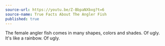 ```yaml
---
source-url: https://youtu.be/Z-BbpaNXbxg?t=6
source-name: True Facts About The Angler Fish
published: true
---
```

The female angler fish comes in many shapes, colors and shades. Of ugly. It's like a rainbow. Of ugly.
